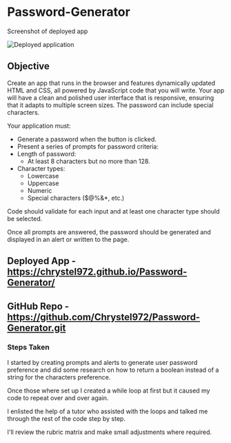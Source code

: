 # Password-Generator
Screenshot of deployed app

![Deployed application](<assets/Screenshot 2023-10-31 at 12.27.06 pm.png>)

## Objective
 Create an app that runs in the browser and features dynamically updated HTML and CSS, all powered by JavaScript code that you will write. Your app will have a clean and polished user interface that is responsive, ensuring that it adapts to multiple screen sizes.
The password can include special characters.

Your application must:

* Generate a password when the button is clicked.
* Present a series of prompts for password criteria:
* Length of password:
  * At least 8 characters but no more than 128.
* Character types:
  * Lowercase
  * Uppercase
  * Numeric
  * Special characters ($@%&*, etc.)

Code should validate for each input and at least one character type should be selected.

Once all prompts are answered, the password should be generated and displayed in an alert or written to the page.

## Deployed App - https://chrystel972.github.io/Password-Generator/

## GitHub Repo - https://github.com/Chrystel972/Password-Generator.git

### Steps Taken
I started by creating prompts and alerts to generate user password preference and did some research on how to return a boolean instead of a string for the characters preference.

Once those where set up I created a while loop at first but it caused my code to repeat over and over again.

I enlisted the help of a tutor who assisted with the loops and talked me through the rest of the code step by step.

I'll review the rubric matrix and make small adjustments where required.




